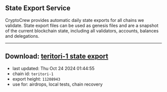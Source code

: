 ## State Export Service
CryptoCrew provides automatic daily state exports for all chains we validate. State export files can be used as genesis files and are a snapshot of the current blockchain state, including all validators, accounts, balances and delegations.

---
**Download: [teritori-1 state export](https://dl-eu2.ccvalidators.com/SERVICE/teritori/teritori-1_export_11208943.json)**
---

- last updated: Thu Oct 24 2024 01:44:55
- chain id: `teritori-1`
- export height: `11208943`
- use for: airdrops, local tests, chain recovery

